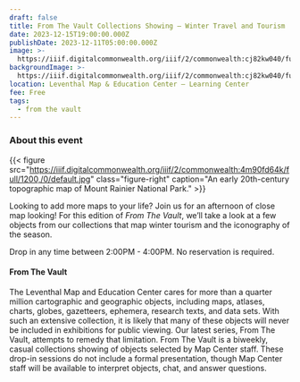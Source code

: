 ```yaml
---
draft: false
title: From The Vault Collections Showing – Winter Travel and Tourism
date: 2023-12-15T19:00:00.000Z
publishDate: 2023-12-11T05:00:00.000Z
image: >-
  https://iiif.digitalcommonwealth.org/iiif/2/commonwealth:cj82kw040/full/1200,/0/default.jpg
backgroundImage: >-
  https://iiif.digitalcommonwealth.org/iiif/2/commonwealth:cj82kw040/full/1200,/0/default.jpg
location: Leventhal Map & Education Center – Learning Center
fee: Free
tags:
  - from the vault
---
```


### About this event

{{< figure src="https://iiif.digitalcommonwealth.org/iiif/2/commonwealth:4m90fd64k/full/1200,/0/default.jpg" class="figure-right" caption="An early 20th-century topographic map of Mount Rainier National Park." >}}

Looking to add more maps to your life? Join us for an afternoon of close map looking! For this edition of *From The Vault*, we’ll take a look at a few objects from our collections that map winter tourism and the iconography of the season.

Drop in any time between 2:00PM - 4:00PM. No reservation is required.

#### From The Vault

The Leventhal Map and Education Center cares for more than a quarter million cartographic and geographic objects, including maps, atlases, charts, globes, gazetteers, ephemera, research texts, and data sets. With such an extensive collection, it is likely that many of these objects will never be included in exhibitions for public viewing. Our latest series, From The Vault, attempts to remedy that limitation. From The Vault is a biweekly, casual collections showing of objects selected by Map Center staff. These drop-in sessions do not include a formal presentation, though Map Center staff will be available to interpret objects, chat, and answer questions.
